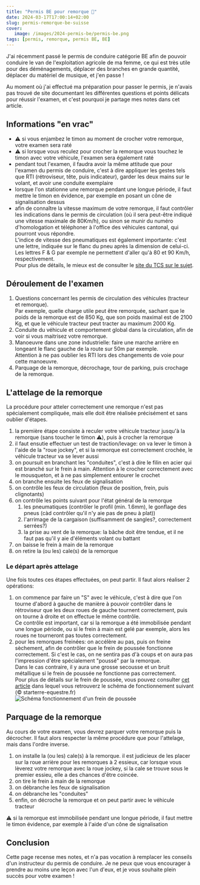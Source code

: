 ```yaml
---
title: "Permis BE pour remorque 🚚"
date: 2024-03-17T17:00:14+02:00
slug: permis-remorque-be-suisse
cover:
   image: /images/2024-permis-be/permis-be.png
tags: [permis, remorque, permis BE, BE]
---
```


J'ai récemment passé le permis de conduire catégorie BE afin de pouvoir
conduire le van de l'exploitation agricole de ma femme, ce qui est très utile
pour des déménagements, déplacer des branches en grande quantité, déplacer du
matériel de musique, et j'en passe !

Au moment où j'ai effectué ma préparation pour passer le permis, je n'avais pas
trouvé de site documentant les différentes questions et points délicats pour
réussir l'examen, et c'est pourquoi je partage mes notes dans cet article.

## Informations "en vrac"

- ⚠️ si vous enjambez le timon au moment de crocher votre remorque, votre examen
  sera raté
- ⚠️ si lorsque vous reculez pour crocher la remorque vous touchez le timon avec
  votre véhicule, l'examen sera également raté
- pendant tout l'examen, il faudra avoir la même attitude que pour l'examen du
  permis de conduire, c'est à dire appliquer les gestes tels que RTI
  (rétroviseur, tête, puis indicateur), garder les deux mains sur le volant, et
  avoir une conduite exemplaire
- lorsque l'on stationne une remorque pendant une longue période, il faut
  mettre le timon en évidence, par exemple en posant un cône de signalisation
  dessus
- afin de connaître la vitesse maximum de votre remorque, il faut contrôler les
  indications dans le permis de circulation (où il sera peut-être indiqué une
  vitesse maximale de 80Km/h), ou sinon se munir du numéro d'homologation et
  téléphoner à l'office des véhicules cantonal, qui pourront vous répondre. \
  L'indice de vitesse des pneumatiques est également importante: c'est une
  lettre, indiquée sur le flanc du pneu après la dimension de celui-ci. Les
  lettres F & G par exemple ne permettent d'aller qu'à 80 et 90 Km/h,
  respectivement. \
  Pour plus de détails, le mieux est de consulter le [site du TCS sur le
  sujet](https://www.tcs.ch/fr/camping-voyages/camping-insider/conseils/voyager-en-toute-securite/vitesse-100-pour-les-remorques-sur-les-autoroutes-suisses.php).

## Déroulement de l'examen

1. Questions concernant les permis de circulation des véhicules (tracteur et
   remorque). \
   Par exemple, quelle charge utile peut être remorquée, sachant que
   le poids de la remorque est de 850 Kg, que son poids maximal est de 2100 Kg,
   et que le véhicule tracteur peut tracter au maximum 2000 Kg.
1. Conduite du véhicule et comportement global dans la circulation, afin de
   voir si vous maitrisez votre remorque.
1. Manoeuvre dans une zone industrielle: faire une marche arrière en longeant
   le flanc gauche de la route sur 50m par exemple.\
   Attention à ne pas oublier
   les RTI lors des changements de voie pour cette manoeuvre.
1. Parquage de la remorque, décrochage, tour de parking, puis crochage de la
   remorque.

## L'attelage de la remorque

La procédure pour atteler correctement une remorque n'est pas spécialement
compliquée, mais elle doit être réalisée précisément et sans oublier d'étapes.

1. la première étape consiste à reculer votre véhicule tracteur jusqu'à la
   remorque (sans toucher le timon ⚠️), puis à crocher la remorque
1. il faut ensutie effectuer un test de traction/levage: on va lever le timon à
   l'aide de la "roue jockey", et si la remorque est correctement crochée, le
   véhicule tracteur va se lever aussi
1. on poursuit en branchant les "conduites", c'est à dire le filin en acier qui
   est branché sur le frein à main. Attention à le crocher correctement avec le
   mousqueton, et à ne pas simplement entourer le crochet
1. on branche ensuite les feux de signalisation
1. on contrôle les feux de circulation (feux de position, frein, puis
   clignotants)
1. on contrôle les points suivant pour l'état général de la remorque
   1. les pneumatiques (contrôler le profil (min. 1.6mm), le gonflage des pneus
      (càd contrôler qu'il n'y aie pas de pneu à plat))
   2. l'arrimage de la cargaison (suffisamment de sangles?, correctement
      serrées?)
   3. la prise au vent de la remorque: la bâche doit être tendue, et il ne faut
      pas qu'il y aie d'éléments volant ou battant
1. on baisse le frein à main de la remorque
1. on retire la (ou les) cale(s) de la remorque

### Le départ après attelage

Une fois toutes ces étapes effectuées, on peut partir. Il faut alors réaliser 2 opérations:

1. on commence par faire un "S" avec le véhicule, c'est à dire que l'on tourne
   d'abord à gauche de manière à pouvoir contrôler dans le rétroviseur que les
   deux roues de gauche tournent correctement, puis on tourne à droite et on
   effectue le même contrôle. \
   Ce contrôle est important, car si la remorque a été immobilisée pendant une
   longue période, ou si le frein à main est gelé par exemple, alors les roues
   ne tourneront pas toutes correctement.
1. pour les remorques freinées: on accélère au pas, puis on freine sèchement,
   afin de contrôler que le frein de poussée fonctionne correctement. Si c'est
   le cas, on ne sentira pas d'à coups et on aura pas l'impression d'être
   spécialement "poussé" par la remorque. \
   Dans le cas contraire, il y aura une grosse secousse et un bruit métallique
   si le frein de poussée ne fonctionne pas correctement. \
   Pour plus de détails sur le frein de poussée, vous pouvez consulter [cet
   article](https://mag.starterre.fr/guide-astuce-automobiliste/fonctionnement-remorque-freinee.html)
   dans lequel vous retrouverz le schéma de fonctionnement suivant (&copy;
   starterre-equestre.fr)
   ![Schéma fonctionnement d'un frein de poussée](/images/2024-permis-be/schema-principe-remorque-freinee-van-tracte.jpg)

## Parquage de la remorque

Au cours de votre examen, vous devrez parquer votre remorque puis la décrocher.
Il faut alors respecter la même procédure que pour l'attelage, mais dans
l'ordre inverse.

1. on installe la (ou les) cale(s) à la remorque. il est judicieux de les
   placer sur la roue arrière pour les remorques à 2 essieux, car lorsque vous
   lèverez votre remorque avec la roue jockey, si la cale se trouve sous le
   premier essieu, elle a des chances d'être coincée.
1. on tire le frein à main de la remorque
1. on débranche les feux de signalisation
1. on débranche les "conduites"
1. enfin, on décroche la remorque et on peut partir avec le véhicule tracteur

⚠️ si la remorque est immobilisée pendant une longue période, il faut mettre le
timon évidence, par exemple à l'aide d'un cône de signalisation

## Conclusion

Cette page recense mes notes, et n'a pas vocation à remplacer les conseils d'un
instructeur du permis de conduire. Je ne peux que vous encourager à prendre au
moins une leçon avec l'un d'eux, et je vous souhaite plein succès pour votre
examen !

